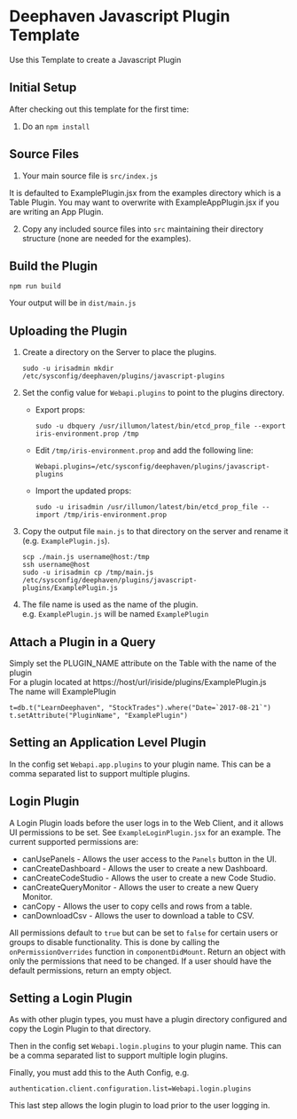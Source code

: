 # Deephaven Javascript Plugin Template

Use this Template to create a Javascript Plugin

## Initial Setup

After checking out this template for the first time:

1. Do an `npm install`

## Source Files

1. Your main source file is `src/index.js`

It is defaulted to ExamplePlugin.jsx from the examples directory which is a Table Plugin. You may want to overwrite with ExampleAppPlugin.jsx
if you are writing an App Plugin.

2. Copy any included source files into `src` maintaining their directory structure (none are needed for the examples).

## Build the Plugin

```
npm run build
```

Your output will be in `dist/main.js`

## Uploading the Plugin

1.  Create a directory on the Server to place the plugins.
    ```
    sudo -u irisadmin mkdir /etc/sysconfig/deephaven/plugins/javascript-plugins
    ```

2.  Set the config value for `Webapi.plugins` to point to the plugins directory.

    - Export props:

        ```
        sudo -u dbquery /usr/illumon/latest/bin/etcd_prop_file --export iris-environment.prop /tmp
        ```
    
    - Edit `/tmp/iris-environment.prop` and add the following line:

        ```
        Webapi.plugins=/etc/sysconfig/deephaven/plugins/javascript-plugins
        ```
    
    - Import the updated props:
        ```
        sudo -u irisadmin /usr/illumon/latest/bin/etcd_prop_file --import /tmp/iris-environment.prop
        ```

3.  Copy the output file `main.js` to that directory on the server and rename it (e.g. `ExamplePlugin.js`).
    ```
    scp ./main.js username@host:/tmp
    ssh username@host
    sudo -u irisadmin cp /tmp/main.js /etc/sysconfig/deephaven/plugins/javascript-plugins/ExamplePlugin.js
    ```

4.  The file name is used as the name of the plugin. <br>
    e.g. `ExamplePlugin.js` will be named `ExamplePlugin`

## Attach a Plugin in a Query

Simply set the PLUGIN_NAME attribute on the Table with the name of the plugin <br>
For a plugin located at https://host/url/iriside/plugins/ExamplePlugin.js <br>
The name will ExamplePlugin

```
t=db.t("LearnDeephaven", "StockTrades").where("Date=`2017-08-21`")
t.setAttribute("PluginName", "ExamplePlugin")
```

## Setting an Application Level Plugin

In the config set `Webapi.app.plugins` to your plugin name. This can be a comma separated list to support multiple plugins.

## Login Plugin

A Login Plugin loads before the user logs in to the Web Client, and it allows UI permissions to be set. See `ExampleLoginPlugin.jsx` for an example.
The current supported permissions are:

- canUsePanels - Allows the user access to the `Panels` button in the UI.
- canCreateDashboard - Allows the user to create a new Dashboard.
- canCreateCodeStudio - Allows the user to create a new Code Studio.
- canCreateQueryMonitor - Allows the user to create a new Query Monitor.
- canCopy - Allows the user to copy cells and rows from a table.
- canDownloadCsv - Allows the user to download a table to CSV.

All permissions default to `true` but can be set to `false` for certain users or groups to disable functionality.
This is done by calling the `onPermissionOverrides` function in `componentDidMount`. Return an object with only
the permissions that need to be changed. If a user should have the default permissions, return an empty object.

## Setting a Login Plugin

As with other plugin types, you must have a plugin directory configured and copy the Login Plugin to that directory.

Then in the config set `Webapi.login.plugins` to your plugin name. This can be a comma separated list to support multiple login plugins.

Finally, you must add this to the Auth Config, e.g.

```
authentication.client.configuration.list=Webapi.login.plugins
```

This last step allows the login plugin to load prior to the user logging in.
